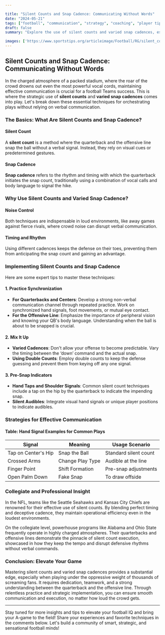 ```yaml
---

title: "Silent Counts and Snap Cadence: Communicating Without Words"
date: "2024-05-21"
tags: ["football", "communication", "strategy", "coaching", "player tips", "silent count", "snap cadence", "noise management", "NFL", "college football"]
draft: false
summary: "Explore the use of silent counts and varied snap cadences, especially in noisy environments, to maintain communication and timing on the football field."

images: ['https://www.sportstips.org/articleimage/Football/RG/silent_counts_and_snap_cadence_communicating_without_words.webp']
---
```


## Silent Counts and Snap Cadence: Communicating Without Words

In the charged atmosphere of a packed stadium, where the roar of the crowd drowns out even the most powerful vocal cords, maintaining effective communication is crucial for a football Teams success. This is where the strategic use of **silent counts** and **varied snap cadences** comes into play. Let's break down these essential techniques for orchestrating plays without relying on verbal communication.

### The Basics: What Are Silent Counts and Snap Cadence?

#### Silent Count

A **silent count** is a method where the quarterback and the offensive line snap the ball without a verbal signal. Instead, they rely on visual cues or predetermined gestures.

#### Snap Cadence

**Snap cadence** refers to the rhythm and timing with which the quarterback initiates the snap count, traditionally using a combination of vocal calls and body language to signal the hike.

### Why Use Silent Counts and Varied Snap Cadence?

#### Noise Control

Both techniques are indispensable in loud environments, like away games against fierce rivals, where crowd noise can disrupt verbal communication.

#### Timing and Rhythm

Using different cadences keeps the defense on their toes, preventing them from anticipating the snap count and gaining an advantage.

### Implementing Silent Counts and Snap Cadence

Here are some expert tips to master these techniques:

#### 1. Practice Synchronization

- **For Quarterbacks and Centers**: Develop a strong non-verbal communication channel through repeated practice. Work on synchronized hand signals, foot movements, or mutual eye contact.
- **For the Offensive Line**: Emphasize the importance of peripheral vision and knowing your QB's body language. Understanding when the ball is about to be snapped is crucial.

#### 2. Mix It Up

- **Varied Cadences**: Don't allow your offense to become predictable. Vary the timing between the ‘down’ command and the actual snap.
- **Using Double Counts**: Employ double counts to keep the defense guessing and prevent them from keying off any one signal.

#### 3. Pre-Snap Indicators

- **Hand Taps and Shoulder Signals**: Common silent count techniques include a tap on the hip by the quarterback to indicate the impending snap.
- **Silent Audibles**: Integrate visual hand signals or unique player positions to indicate audibles.

### Strategies for Effective Communication

#### Table: Hand Signal Examples for Common Plays

| Signal               | Meaning                      | Usage Scenario          |
|----------------------|------------------------------|-------------------------|
| Tap on Center's Hip  | Snap the Ball                | Standard silent count   |
| Crossed Arms         | Change Play Type             | Audible at the line     |
| Finger Point         | Shift Formation              | Pre-snap adjustments    |
| Open Palm Down       | Fake Snap                    | To draw offside         |

### Collegiate and Professional Insight

In the NFL, teams like the Seattle Seahawks and Kansas City Chiefs are renowned for their effective use of silent counts. By blending perfect timing and deceptive cadence, they maintain operational efficiency even in the loudest environments.

On the collegiate level, powerhouse programs like Alabama and Ohio State frequently operate in highly charged atmospheres. Their quarterbacks and offensive lines demonstrate the pinnacle of silent count execution, showcased in how they keep the tempo and disrupt defensive rhythms without verbal commands.

### Conclusion: Elevate Your Game

Mastering silent counts and varied snap cadences provides a substantial edge, especially when playing under the oppressive weight of thousands of screaming fans. It requires dedication, teamwork, and a strong understanding between the quarterback and the offensive line. Through relentless practice and strategic implementation, you can ensure smooth communication and execution, no matter how loud the crowd gets.

---

Stay tuned for more insights and tips to elevate your football IQ and bring your A-game to the field! Share your experiences and favorite techniques in the comments below. Let's build a community of smart, strategic, and sensational football minds!